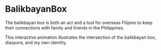 # BalikbayanBox
The balikbayan box is both an act and a tool for overseas Filipino to keep their connections with family and friends in the Philippines.

This interactive animation illustrates the intersection of the balikbayan box, diaspora, and my own identity.

